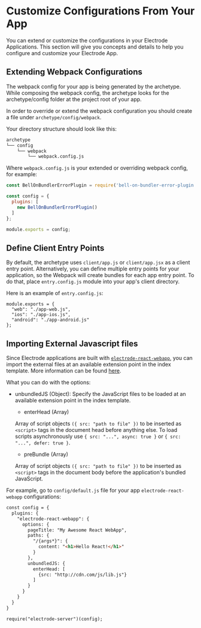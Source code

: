 # Customize Configurations From Your App

You can extend or customize the configurations in your Electrode Applications. This section will give you concepts and details to help you configure and customize your Electrode App.

## Extending Webpack Configurations

The webpack config for your app is being generated by the archetype. While composing the webpack config, the archetype looks for the archetype/config folder at the project root of your app.

In order to override or extend the webpack configuration you should create a file under `archetype/config/webpack`.

Your directory structure should look like this:

```markdown
archetype
└── config
    └── webpack
        └── webpack.config.js
```


Where `webpack.config.js` is your extended or overriding webpack config, for example:

```javascript
const BellOnBundlerErrorPlugin = require('bell-on-bundler-error-plugin');

const config = {
  plugins: [
    new BellOnBundlerErrorPlugin()
  ]
};

module.exports = config;
```

## Define Client Entry Points

By default, the archetype uses `client/app.js` or `client/app.jsx` as a client entry point. Alternatively, you can define multiple entry points for your application, so the Webpack will create bundles for each app entry point. To do that, place `entry.config.js` module into your app's client directory.

Here is an example of `entry.config.js`:

```
module.exports = {
  "web": "./app-web.js",
  "ios": "./app-ios.js",
  "android": "./app-android.js"
};
```

## Importing External Javascript files

Since Electrode applications are built with [`electrode-react-webapp`](https://github.com/electrode-io/electrode/tree/master/packages/electrode-react-webapp), you can import the external files at an available extension point in the index template. More information can be found [here](https://github.com/electrode-io/electrode/tree/master/packages/electrode-react-webapp).

What you can do with the options:
- unbundledJS (Object): Specify the JavaScript files to be loaded at an available extension point in the index template.

  - enterHead (Array)

  Array of script objects `({ src: "path to file" })` to be inserted as `<script>` tags in the document head before anything else. To load scripts asynchronously use `{ src: "...", async: true }` or `{ src: "...", defer: true }`.

  - preBundle (Array)

  Array of script objects `({ src: "path to file" })` to be inserted as `<script>` tags in the document body before the application's bundled JavaScript.


For example, go to `config/default.js` file for your app `electrode-react-webapp` configurations:


```markdown
const config = {
  plugins: {
    "electrode-react-webapp": {
      options: {
        pageTitle: "My Awesome React WebApp",
        paths: {
          "/{args*}": {
            content: "<h1>Hello React!</h1>"
          }
        },
        unbundledJS: {
          enterHead: [
            {src: "http://cdn.com/js/lib.js"}
          ]
        }
      }
    }
  }
}

require("electrode-server")(config);
```
